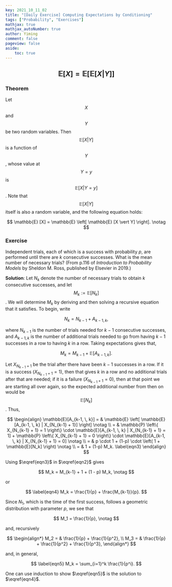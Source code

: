 ```yaml
---
key: 2021_10_11_02
title: "[Daily Exercise] Computing Expectations by Conditioning"
tags: ["Probability", "Exercises"]
mathjax: true
mathjax_autoNumber: true
author: Yiming
comment: false
pageview: false
aside:
    toc: true
---
```


## $$\mathbb{E} [X] = \mathbb{E} \left[ \mathbb{E} [X | Y] \right]$$

### Theorem

Let $$X$$ and $$Y$$ be two random variables. Then $$\mathbb{E} [X \vert Y]$$ is a function of $$Y$$, whose value at $$Y = y$$ is $$\mathbb{E} [X \vert Y = y]$$. Note that $$\mathbb{E} [X \vert Y]$$ itself is also a random variable, and the following equation holds:

$$
\mathbb{E} [X] = \mathbb{E} \left[ \mathbb{E} [X \vert Y] \right]. \notag
$$

### Exercise

Independent trials, each of which is a success with probability $p$, are performed until there are $k$ consecutive successes. What is the mean number of necessary trials? (From p.116 of *Introduction to Probability Models* by Sheldon M. Ross, published by Elsevier in 2019.)

**Solution**: Let $N_k$ denote the number of necessary trials to obtain $k$ consecutive successes, and let $$M_k := \mathbb{E}[N_k]$$. We will determine $M_k$ by deriving and then solving a recursive equation that it satisfies. To begin, write

$$
\label{eqn1}
N_k = N_{k-1} + A_{k-1, \, k},
$$

where $N_{k-1}$ is the number of trials needed for $k-1$ consecutive successes, and $A_{k-1, \, k}$ is the number of additional trials needed to go from having $k-1$ successes in a row to having $k$ in a row. Taking expectations gives that,

$$
\label{eqn2}
M_k = M_{k-1} + \mathbb{E} [A_{k-1, \, k}].
$$

Let $X_{N_{k-1} + 1}$ be the trial after there have been $k-1$ successes in a row. If it is a success ($X_{N_{k-1} + 1}=1$), then that gives $k$ in a row and no additional trials after that are needed; if it is a failure ($X_{N_{k-1} + 1}=0$), then at that point we are starting all over again, so the expected additional number from then on would be $$\mathbb{E}[N_k]$$. Thus,

$$
\begin{align}
\mathbb{E}[A_{k-1, \, k}] = & \mathbb{E} \left[ \mathbb{E}[A_{k-1, \, k} | X_{N_{k-1} + 1}]  \right] \notag \\
= & \mathbb{P} \left\{ X_{N_{k-1} + 1} = 1 \right\} \cdot \mathbb{E}[A_{k-1, \, k} | X_{N_{k-1} + 1} = 1] + \mathbb{P} \left\{ X_{N_{k-1} + 1} = 0 \right\} \cdot \mathbb{E}[A_{k-1, \, k} | X_{N_{k-1} + 1} = 0] \notag \\
= & p \cdot 1 + (1-p) \cdot \left( 1 + \mathbb{E}[N_k] \right) \notag \\
= & 1 + (1-p) M_k. \label{eqn3}
\end{align}
$$

Using $\eqref{eqn3}$ in $\eqref{eqn2}$ gives

$$
M_k = M_{k-1} + 1 + (1 - p) M_k, \notag
$$

or

$$
\label{eqn4}
M_k = \frac{1}{p} + \frac{M_{k-1}}{p}.
$$

Since $N_1$, which is the time of the first success, follows a geometric distribution with parameter $p$, we see that

$$
M_1 = \frac{1}{p}, \notag
$$

and, recursively

$$
\begin{align*}
M_2 = & \frac{1}{p} + \frac{1}{p^2}, \\
M_3 = & \frac{1}{p} + \frac{1}{p^2} + \frac{1}{p^3},
\end{align*}
$$

and, in general,

$$
\label{eqn5}
M_k = \sum_{i=1}^k \frac{1}{p^i}.
$$

One can use induction to show $\eqref{eqn5}$ is the solution to $\eqref{eqn4}$.
